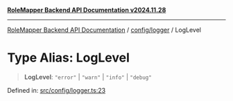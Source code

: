 [**RoleMapper Backend API Documentation v2024.11.28**](../../../README.md)

***

[RoleMapper Backend API Documentation](../../../modules.md) / [config/logger](../README.md) / LogLevel

# Type Alias: LogLevel

> **LogLevel**: `"error"` \| `"warn"` \| `"info"` \| `"debug"`

Defined in: [src/config/logger.ts:23](https://github.com/FlowCraft-AG/RoleMapper/blob/c56690d4fd1bda4e01111a8d104f8e1bd628a5f5/backend/src/config/logger.ts#L23)
